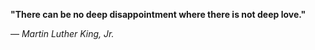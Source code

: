**"There can be no deep disappointment where there is not deep love."**

— _Martin Luther King, Jr._
